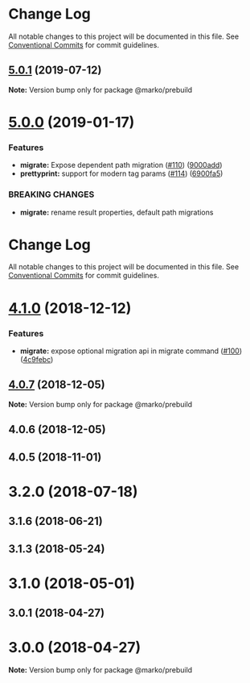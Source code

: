 # Change Log

All notable changes to this project will be documented in this file.
See [Conventional Commits](https://conventionalcommits.org) for commit guidelines.

## [5.0.1](https://github.com/marko-js/cli/compare/@marko/prebuild@5.0.0...@marko/prebuild@5.0.1) (2019-07-12)

**Note:** Version bump only for package @marko/prebuild





<a name="5.0.0"></a>
# [5.0.0](https://github.com/marko-js/cli/compare/@marko/prebuild@4.1.0...@marko/prebuild@5.0.0) (2019-01-17)


### Features

* **migrate:** Expose dependent path migration ([#110](https://github.com/marko-js/cli/issues/110)) ([9000add](https://github.com/marko-js/cli/commit/9000add))
* **prettyprint:** support for modern tag params ([#114](https://github.com/marko-js/cli/issues/114)) ([6900fa5](https://github.com/marko-js/cli/commit/6900fa5))


### BREAKING CHANGES

* **migrate:** rename result properties, default path migrations




# Change Log

All notable changes to this project will be documented in this file.
See [Conventional Commits](https://conventionalcommits.org) for commit guidelines.

# [4.1.0](https://github.com/marko-js/cli/compare/@marko/prebuild@4.0.7...@marko/prebuild@4.1.0) (2018-12-12)


### Features

* **migrate:** expose optional migration api in migrate command ([#100](https://github.com/marko-js/cli/issues/100)) ([4c9febc](https://github.com/marko-js/cli/commit/4c9febc))





## [4.0.7](https://github.com/marko-js/cli/compare/@marko/prebuild@4.0.6...@marko/prebuild@4.0.7) (2018-12-05)

**Note:** Version bump only for package @marko/prebuild





## 4.0.6 (2018-12-05)



## 4.0.5 (2018-11-01)



# 3.2.0 (2018-07-18)



## 3.1.6 (2018-06-21)



## 3.1.3 (2018-05-24)



# 3.1.0 (2018-05-01)



## 3.0.1 (2018-04-27)



# 3.0.0 (2018-04-27)

**Note:** Version bump only for package @marko/prebuild

